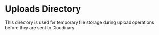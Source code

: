 # Uploads Directory

This directory is used for temporary file storage during upload operations before they are sent to Cloudinary.
